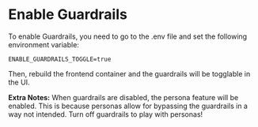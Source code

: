 # Enable Guardrails

To enable Guardrails, you need to go to the .env file and set the following environment variable:

```
ENABLE_GUARDRAILS_TOGGLE=true
```

Then, rebuild the frontend container and the guardrails will be togglable in the UI.

**Extra Notes:** When guardrails are disabled, the persona feature will be enabled. This is because personas allow for bypassing the guardrails in a way not intended. Turn off guardrails to play with personas!
